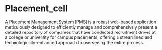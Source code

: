 # Placement_cell

A Placement Management System (PMS) is a robust web-based application meticulously designed to efficiently manage and comprehensively present a detailed repository of companies that have conducted recruitment drives at a college or university for campus placements, offering a streamlined and technologically-enhanced approach to overseeing the entire process.
